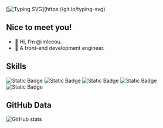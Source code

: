 [![Typing SVG](https://readme-typing-svg.demolab.com?font=Fira+Code&pause=1000&color=BD4515&vCenter=true&random=false&width=435&lines=Hi%2C+I%E2%80%99m+%40imleeou.;+A+front-end+development+engineer.)](https://git.io/typing-svg)

## Nice to meet you!

- 👋 Hi, I’m @imleeou.
- 👀 A front-end development engineer.

## Skills
![Static Badge](https://img.shields.io/badge/-JavaScript-oringe?style=flat-square&logo=javascript)
![Static Badge](https://img.shields.io/badge/-HTML5-white?logo=html5)
![Static Badge](https://img.shields.io/badge/-CSS3-blue?logo=css3)
![Static Badge](https://img.shields.io/badge/-TypeScript-white?logo=typescript)
![Static Badge](https://img.shields.io/badge/-Vue-black?logo=vue.js)


## GitHub Data

![GitHub stats](https://github-readme-stats.vercel.app/api?username=imleeou&count_private=true&show_icons=true&theme=swift&hide=prs,contribs)
